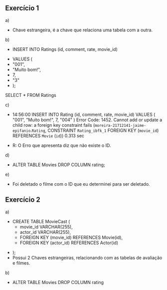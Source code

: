 ## Exercício 1

a)

+ Chave estrangeira, é a chave que relaciona
uma tabela com a outra.

b)

+ INSERT INTO Ratings (id, comment, rate, movie_id) 
* VALUES (
* "001",
* "Muito bom!",
* 7,
* "3"
* );

SELECT * FROM Ratings

c)

+ 14:56:00	INSERT INTO Rating (id, comment, rate, movie_id)  VALUES (   "001",     "Muito bom!",     7,   "004" )	Error Code: 1452. Cannot add or update a child row: a foreign key constraint fails (`moreira-21712141-jaime-epifanio`.`Rating`, CONSTRAINT `Rating_ibfk_1` FOREIGN KEY (`movie_id`) REFERENCES `Movie` (`id`))	0.313 sec
* R: O Erro que apresenta diz que não existe o ID.

d)

+ ALTER TABLE Movies DROP COLUMN rating;

e)

+ Foi deletado o filme com o ID que eu determinei para ser deletado.

## Exercício 2

a)

+ CREATE TABLE MovieCast (
	*  	movie_id VARCHAR(255),
	*	actor_id VARCHAR(255),
   * FOREIGN KEY (movie_id) REFERENCES Movie(id),
   * FOREIGN KEY (actor_id) REFERENCES Actor(id)
* ); 
* Possui 2 Chaves estrangeiras, relacionando com as tabelas de avaliação e filmes.

b)

+ ALTER TABLE Movies DROP COLUMN rating